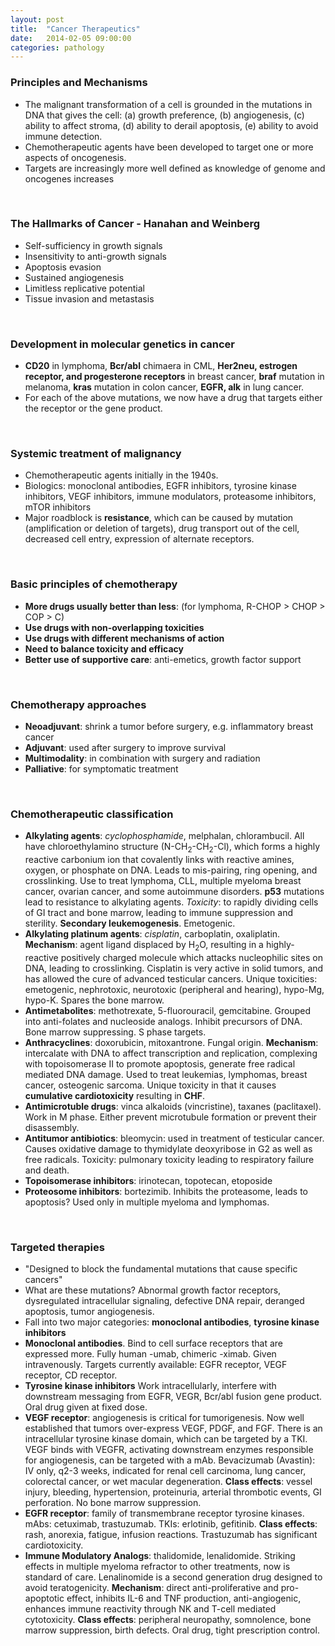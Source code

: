 ```yaml
---
layout: post
title:  "Cancer Therapeutics"
date:   2014-02-05 09:00:00
categories: pathology
---
```


### Principles and Mechanisms
- The malignant transformation of a cell is grounded in the mutations in DNA that gives the cell: (a) growth preference, (b) angiogenesis, (c) ability to affect stroma, (d) ability to derail apoptosis, (e) ability to avoid immune detection.
- Chemotherapeutic agents have been developed to target one or more aspects of oncogenesis.
- Targets are increasingly more well defined as knowledge of genome and oncogenes increases

<span><br></span>

### The Hallmarks of Cancer - Hanahan and Weinberg
- Self-sufficiency in growth signals
- Insensitivity to anti-growth signals
- Apoptosis evasion
- Sustained angiogenesis
- Limitless replicative potential
- Tissue invasion and metastasis

<span><br></span>

### Development in molecular genetics in cancer
- **CD20** in lymphoma, **Bcr/abl** chimaera in CML, **Her2neu, estrogen receptor, and progesterone receptors** in breast cancer, **braf** mutation in melanoma, **kras** mutation in colon cancer, **EGFR, alk** in lung cancer.
- For each of the above mutations, we now have a drug that targets either the receptor or the gene product.

<span><br></span>

### Systemic treatment of malignancy
- Chemotherapeutic agents initially in the 1940s. 
- Biologics: monoclonal antibodies, EGFR inhibitors, tyrosine kinase inhibitors, VEGF inhibitors, immune modulators, proteasome inhibitors, mTOR inhibitors
- Major roadblock is **resistance**, which can be caused by mutation (amplification or deletion of targets), drug transport out of the cell, decreased cell entry, expression of alternate receptors.

<span><br></span>

### Basic principles of chemotherapy
- **More drugs usually better than less**: (for lymphoma, R-CHOP > CHOP > COP > C)
- **Use drugs with non-overlapping toxicities** 
- **Use drugs with different mechanisms of action**
- **Need to balance toxicity and efficacy**
- **Better use of supportive care**: anti-emetics, growth factor support

<span><br></span>

### Chemotherapy approaches
- **Neoadjuvant**: shrink a tumor before surgery, e.g. inflammatory breast cancer
- **Adjuvant**: used after surgery to improve survival
- **Multimodality**: in combination with surgery and radiation
- **Palliative**: for symptomatic treatment

<span><br></span>

### Chemotherapeutic classification
- **Alkylating agents**: *cyclophosphamide*, melphalan, chlorambucil. All have chloroethylamino structure (N-CH<sub>2</sub>-CH<sub>2</sub>-Cl), which forms a highly reactive carbonium ion that covalently links with reactive amines, oxygen, or phosphate on DNA. Leads to mis-pairing, ring opening, and crosslinking. Use to treat lymphoma, CLL, multiple myeloma breast cancer, ovarian cancer, and some autoimmune disorders. **p53** mutations lead to resistance to alkylating agents. *Toxicity*: to rapidly dividing cells of GI tract and bone marrow, leading to immune suppression and sterility.  **Secondary leukemogenesis**. Emetogenic.
- **Alkylating platinum agents**: *cisplatin*, carboplatin, oxaliplatin. **Mechanism**: agent ligand displaced by H<sub>2</sub>O, resulting in a highly-reactive positively charged molecule which attacks nucleophilic sites on DNA, leading to crosslinking. Cisplatin is very active in solid tumors, and has allowed the cure of advanced testicular cancers. Unique toxicities: emetogenic, nephrotoxic, neurotoxic (peripheral and hearing), hypo-Mg, hypo-K. Spares the bone marrow.
- **Antimetabolites**: methotrexate, 5-fluorouracil, gemcitabine. Grouped into anti-folates and nucleoside analogs. Inhibit precursors of DNA. Bone marrow suppressing. S phase targets.
- **Anthracyclines**: doxorubicin, mitoxantrone. Fungal origin. **Mechanism**: intercalate with DNA to affect transcription and replication, complexing with topoisomerase II to promote apoptosis, generate free radical mediated DNA damage. Used to treat leukemias, lymphomas, breast cancer, osteogenic sarcoma. Unique toxicity in that it causes **cumulative cardiotoxicity** resulting in **CHF**.
- **Antimicrotuble drugs**: vinca alkaloids (vincristine), taxanes (paclitaxel). Work in M phase. Either prevent microtubule formation or prevent their disassembly.
- **Antitumor antibiotics**: bleomycin: used in treatment of testicular cancer. Causes oxidative damage to thymidylate deoxyribose in G2 as well as free radicals. Toxicity: pulmonary toxicity leading to respiratory failure and death.
- **Topoisomerase inhibitors**: irinotecan, topotecan, etoposide
- **Proteosome inhibitors**: bortezimib. Inhibits the proteasome, leads to apoptosis? Used only in multiple myeloma and lymphomas.

<span><br></span>

### Targeted therapies
-  "Designed to block the fundamental mutations that cause specific cancers"
- What are these mutations? Abnormal growth factor receptors, dysregulated intracellular signaling, defective DNA repair, deranged apoptosis, tumor angiogenesis. 
- Fall into two major categories: **monoclonal antibodies**, **tyrosine kinase inhibitors**
- **Monoclonal antibodies**. Bind to cell surface receptors that are expressed more. Fully human -umab, chimeric -ximab. Given intravenously. Targets currently available: EGFR receptor, VEGF receptor, CD receptor. 
- **Tyrosine kinase inhibitors** Work intracellularly, interfere with downstream messaging from EGFR, VEGR, Bcr/abl fusion gene product. Oral drug given at fixed dose.
- **VEGF receptor**: angiogenesis is critical for tumorigenesis. Now well established that tumors over-express VEGF, PDGF, and FGF. There is an intracellular tyrosine kinase domain, which can be targeted by a TKI. VEGF binds with VEGFR, activating downstream enzymes responsible for angiogenesis, can be targeted with a mAb. Bevacizumab (Avastin): IV only, q2-3 weeks, indicated for renal cell carcinoma, lung cancer, colorectal cancer, or wet macular degeneration. **Class effects**: vessel injury, bleeding, hypertension, proteinuria, arterial thrombotic events, GI perforation. No bone marrow suppression.
- **EGFR receptor**: family of transmembrane receptor tyrosine kinases. mAbs: cetuximab, trastuzumab. TKIs: erlotinib, gefitinib. **Class effects**: rash, anorexia, fatigue, infusion reactions. Trastuzumab has significant cardiotoxicity.
- **Immune Modulatory Analogs**: thalidomide, lenalidomide. Striking effects in multiple myeloma refractor to other treatments, now is standard of care. Lenalinomide is a second generation drug designed to avoid teratogenicity. **Mechanism**: direct anti-proliferative and pro-apoptotic effect, inhibits IL-6 and TNF production, anti-angiogenic, enhances immune reactivity through NK and T-cell mediated cytotoxicity. **Class effects**: peripheral neuropathy, somnolence, bone marrow suppression, birth defects. Oral drug, tight prescription control. 